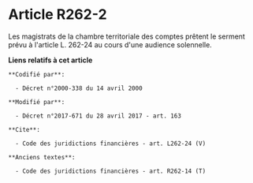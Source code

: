 # Article R262-2

Les magistrats de la chambre territoriale des comptes prêtent le serment prévu à l'article L. 262-24 au cours d'une audience
solennelle.

**Liens relatifs à cet article**

	**Codifié par**:

	  - Décret n°2000-338 du 14 avril 2000

	**Modifié par**:

	  - Décret n°2017-671 du 28 avril 2017 - art. 163

	**Cite**:

	  - Code des juridictions financières - art. L262-24 (V)

	**Anciens textes**:

	  - Code des juridictions financières - art. R262-14 (T)
